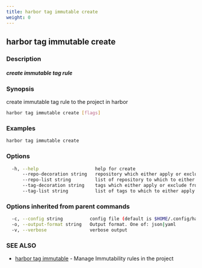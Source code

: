 ```yaml
---
title: harbor tag immutable create
weight: 0
---
```

## harbor tag immutable create

### Description

##### create immutable tag rule

### Synopsis

create immutable tag rule to the project in harbor

```sh
harbor tag immutable create [flags]
```

### Examples

```sh
harbor tag immutable create
```

### Options

```sh
  -h, --help                     help for create
      --repo-decoration string   repository which either apply or exclude from the rule
      --repo-list string         list of repository to which to either apply or exclude from the rule
      --tag-decoration string    tags which either apply or exclude from the rule
      --tag-list string          list of tags to which to either apply or exclude from the rule
```

### Options inherited from parent commands

```sh
  -c, --config string          config file (default is $HOME/.config/harbor-cli/config.yaml)
  -o, --output-format string   Output format. One of: json|yaml
  -v, --verbose                verbose output
```

### SEE ALSO

* [harbor tag immutable](harbor-tag-immutable.md)	 - Manage Immutability rules in the project

